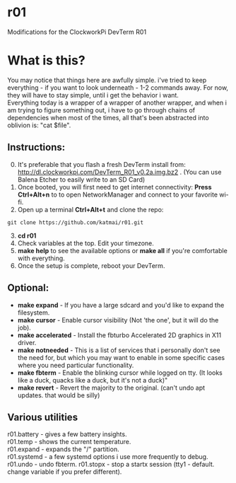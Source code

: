 # r01
Modifications for the ClockworkPi DevTerm R01

# What is this?
You may notice that things here are awfully simple. i've tried to keep everything - if you want to look underneath - 1-2 commands away. For now, they will have to stay simple, until i get the behavior i want.  
Everything today is a wrapper of a wrapper of another wrapper, and when i am trying to figure something out, i have to go through chains of dependencies when most of the times, all that's been abstracted into oblivion is: "cat $file".  

## Instructions:
0. It's preferable that you flash a fresh DevTerm install from: http://dl.clockworkpi.com/DevTerm_R01_v0.2a.img.bz2 . (You can use Balena Etcher to easily write to an SD Card)
1. Once booted, you will first need to get internet connectivity: **Press Ctrl+Alt+n** to to open NetworkManager and connect to your favorite wi-fi.
2. Open up a terminal **Ctrl+Alt+t** and clone the repo: 
```
git clone https://github.com/katmai/r01.git
```
3. **cd r01**
4. Check variables at the top. Edit your timezone.
5. **make help** to see the available options or **make all** if you're comfortable with everything.
6. Once the setup is complete, reboot your DevTerm.

## Optional:
- **make expand** - If you have a large sdcard and you'd like to expand the filesystem.
- **make cursor** - Enable cursor visibility (Not 'the one', but it will do the job).
- **make accelerated** - Install the fbturbo Accelerated 2D graphics in X11 driver.
- **make notneeded** - This is a list of services that i personally don't see the need for, but which you may want to enable in some specific cases where you need particular functionality.
- **make fbterm** - Enable the blinking cursor while logged on tty. (It looks like a duck, quacks like a duck, but it's not a duck)"
- **make revert** - Revert the majority to the original. (can't undo apt updates. that would be silly)

## Various utilities
r01.battery - gives a few battery insights.  
r01.temp    - shows the current temperature.  
r01.expand  - expands the "/" partition.  
r01.systemd - a few systemd options i use more frequently to debug.  
r01.undo    - undo fbterm.
r01.stopx   - stop a startx session (tty1 - default. change variable if you prefer different).